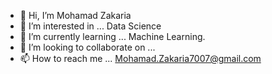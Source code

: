 - 👋 Hi, I’m Mohamad Zakaria
- 👀 I’m interested in ... Data Science
- 🌱 I’m currently learning ... Machine Learning.
- 💞️ I’m looking to collaborate on ...
- 📫 How to reach me ... Mohamad.Zakaria7007@gmail.com

<!---
MohamadZakaria7007/MohamadZakaria7007 is a ✨ special ✨ repository because its `README.md` (this file) appears on your GitHub profile.
You can click the Preview link to take a look at your changes.
--->
